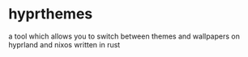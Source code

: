 # hyprthemes
a tool which allows you to switch between themes and wallpapers on hyprland and nixos written in rust
